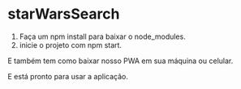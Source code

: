 # starWarsSearch

1. Faça um npm install para baixar o node_modules.
2. inicie o projeto com npm start.

E também tem como baixar nosso PWA em sua máquina ou celular.

E está pronto para usar a aplicação.
